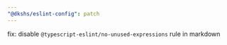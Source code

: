 ```yaml
---
"@dkshs/eslint-config": patch
---
```


fix: disable `@typescript-eslint/no-unused-expressions` rule in markdown
